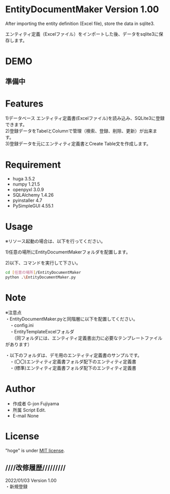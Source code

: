 # EntityDocumentMaker Version 1.00
After importing the entity definition (Excel file), store the data in sqlite3.  

エンティティ定義（Excelファイル）をインポートした後、データをsqlite3に保存します。  

# DEMO

## 準備中

# Features

1)データベース エンティティ定義書(Excelファイル)を読み込み、SQLite3に登録できます。  
2)登録データをTabelとColumnで管理（検索、登録、削除、更新）が出来ます。  
3)登録データを元にエンティティ定義書とCreate Table文を作成します。  

# Requirement

* huga 3.5.2  
* numpy 1.21.5  
* openpyxl 3.0.9  
* SQLAlchemy 1.4.26  
* pyinstaller 4.7  
* PySimpleGUI 4.55.1  

# Usage

※リソース起動の場合は、以下を行ってください。  

1)任意の場所にEntityDocumentMakerフォルダを配置します。  

2)以下、コマンドを実行して下さい。  
```bash
cd [任意の場所]/EntityDocumentMaker
python .\EntityDocumentMaker.py
```

# Note

※注意点  
・EntityDocumentMaker.pyと同階層に以下を配置してください。  
　・config.ini  
　・EntityTemplateExcelフォルダ  
　　（同フォルダには、エンティティ定義書出力に必要なテンプレートファイルがあります）  

・以下のフォルダは、デモ用のエンティティ定義書のサンプルです。  
　・(〇〇)エンティティ定義書フォルダ配下のエンティティ定義書  
　・(標準)エンティティ定義書フォルダ配下のエンティティ定義書  

# Author

* 作成者 G-jon Fujiyama
* 所属 Script Edit.
* E-mail None

# License

"hoge" is under [MIT license](https://en.wikipedia.org/wiki/MIT_License).

## ////改修履歴/////////  
2022/01/03 Version 1.00  
・新規登録  
